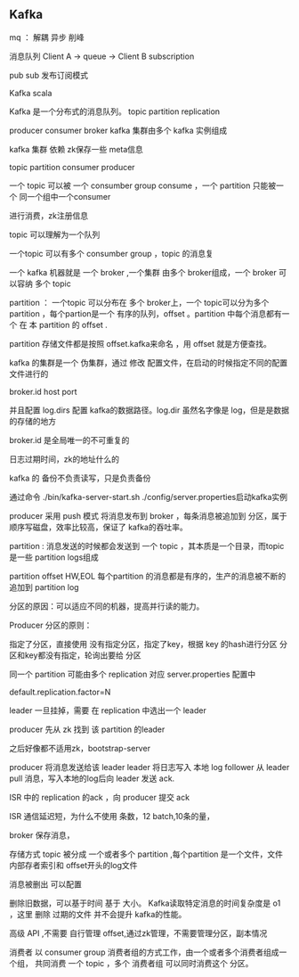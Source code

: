 

## Kafka

mq ： 解耦 异步 削峰

消息队列 Client A -> queue -> Client B subscription 

pub sub 发布订阅模式

Kafka scala 

Kafka 是一个分布式的消息队列。 topic partition replication

producer consumer broker kafka 集群由多个 kafka 实例组成

kafka 集群 依赖 zk保存一些 meta信息

topic partition consumer producer 

一个 topic 可以被 一个 consumber group consume ，一个 partition 只能被一个 同一个组中一个consumer

进行消费，zk注册信息

topic 可以理解为一个队列

一个topic 可以有多个 consumber group ，topic 的消息复

一个 kafka 机器就是 一个 broker ,一个集群 由多个 broker组成，一个 broker 可以容纳 多个 topic

partition ： 一个topic 可以分布在 多个 broker上，一个 topic可以分为多个 partition ，每个partion是一个
有序的队列，offset 。partition 中每个消息都有一个 在 本 partition 的 offset .

partition 存储文件都是按照 offset.kafka来命名 ，用 offset 就是方便查找。

kafka 的集群是一个 伪集群，通过 修改 配置文件，在启动的时候指定不同的配置文件进行的

broker.id
host
port 

并且配置 log.dirs 配置 kafka的数据路径。log.dir 虽然名字像是 log，但是是数据的存储的地方

broker.id 是全局唯一的不可重复的

日志过期时间，zk的地址什么的

kafka 的 备份不负责读写，只是负责备份

通过命令 ./bin/kafka-server-start.sh ./config/server.properties启动kafka实例

producer 采用 push 模式 将消息发布到 broker ，每条消息被追加到 分区，属于顺序写磁盘，效率比较高，保证了 
kafka的吞吐率。

partition : 消息发送的时候都会发送到 一个 topic ，其本质是一个目录，而topic 是一些 partition  logs组成

partition offset HW,EOL 每个partition 的消息都是有序的，生产的消息被不断的追加到 partition log

分区的原因：可以适应不同的机器，提高并行读的能力。

Producer 分区的原则：

指定了分区，直接使用
没有指定分区，指定了key，根据 key 的hash进行分区
分区和key都没有指定，轮询出要给 分区

同一个 partition 可能由多个 replication 对应 server.properties 配置中 

default.replication.factor=N

leader 一旦挂掉，需要 在 replication 中选出一个 leader 

producer 先从 zk 找到 该 partition 的leader

之后好像都不适用zk，bootstrap-server

producer 将消息发送给该 leader
leader 将日志写入 本地 log
follower 从 leader pull 消息，写入本地的log后向 leader 发送 ack.

ISR 中的 replication 的ack ，向 producer 提交 ack

ISR 通信延迟短，为什么不使用 条数，12 batch,10条的量，


broker 保存消息， 

存储方式
topic 被分成 一个或者多个 partition ,每个partition 是一个文件，文件内部存者索引和 offset开头的log文件

消息被删出 可以配置

删除旧数据，可以基于时间 基于 大小。 Kafka读取特定消息的时间复杂度是 o1 ，这里 删除 过期的文件
并不会提升 kafka的性能。

高级 API ,不需要 自行管理 offset,通过zk管理，不需要管理分区，副本情况

消费者 以 consumer group 消费者组的方式工作，由一个或者多个消费者组成一个组，
共同消费 一个 topic ，多个 消费者组 可以同时消费这个 分区。

